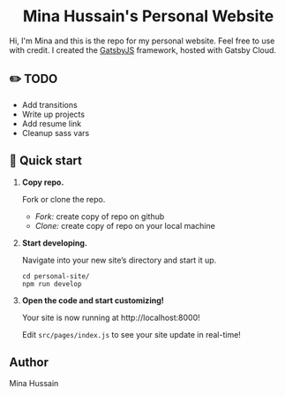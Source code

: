 <h1 align="center">
  Mina Hussain's Personal Website
</h1>
<p>
  Hi, I'm Mina and this is the repo for my personal website. Feel free to use with credit. 
  I created the <a href="https://www.gatsbyjs.com/docs/?utm_source=starter&utm_medium=readme&utm_campaign=minimal-starter">GatsbyJS</a> framework, hosted with Gatsby Cloud.
</p>

## ✏️ TODO

- Add transitions
- Write up projects
- Add resume link
- Cleanup sass vars

## 🚀 Quick start

1.  **Copy repo.**

    Fork or clone the repo.

    - *Fork:* create copy of repo on github
    - *Clone:* create copy of repo on your local machine
   
2.  **Start developing.**

    Navigate into your new site’s directory and start it up.

    ```shell
    cd personal-site/
    npm run develop
    ```

3.  **Open the code and start customizing!**

    Your site is now running at http://localhost:8000!

    Edit `src/pages/index.js` to see your site update in real-time!
## Author

Mina Hussain

